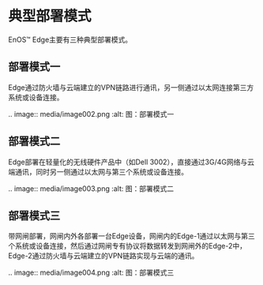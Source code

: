 # 典型部署模式

EnOS™ Edge主要有三种典型部署模式。

## 部署模式一

Edge通过防火墙与云端建立的VPN链路进行通讯，另一侧通过以太网连接第三方系统或设备连接。

.. image:: media/image002.png
   :alt: 图：部署模式一
   

## 部署模式二

Edge部署在轻量化的无线硬件产品中（如Dell 3002），直接通过3G/4G网络与云端通讯，同时另一侧通过以太网与第三个系统或设备连接。

.. image:: media/image003.png
   :alt: 图：部署模式二
   

## 部署模式三

带网闸部署，网闸内外各部署一台Edge设备，网闸内的Edge-1通过以太网与第三个系统或设备连接，然后通过网闸专有协议将数据转发到网闸外的Edge-2中，Edge-2通过防火墙与云端建立的VPN链路实现与云端的通讯。

.. image:: media/image004.png
   :alt: 图：部署模式三
   

<!--end-->
